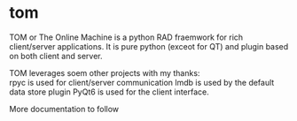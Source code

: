 # tom
TOM or The Online Machine is a python RAD fraemwork for rich client/server applications.  It is pure python (exceot for QT) and plugin based on both client and server.

TOM leverages soem other projects with my thanks:  
rpyc is used for client/server communication
lmdb is used by the default data store plugin
PyQt6 is used for the client interface.

More documentation to follow
